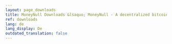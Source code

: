 ```yaml
---
layout: page_downloads
title: MoneyNull Downloads &lsaquo; MoneyNull - A decentralized bitcoin exchange network
ref: downloads
lang: de
lang_display: De
outdated_translation: false
---
```

